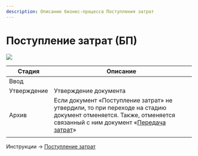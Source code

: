 ```yaml
---
description: Описание бизнес-процесса Поступления затрат
---
```


# Поступление затрат (БП)

![](<../../../.gitbook/assets/image (741).png>)

| Стадия      | Описание                                                                                                                                                                               |
| ----------- | -------------------------------------------------------------------------------------------------------------------------------------------------------------------------------------- |
| Ввод        |                                                                                                                                                                                        |
| Утверждение | Утверждение документа                                                                                                                                                                  |
| Архив       | Если документ «Поступление затрат» не утвердили, то при переходе на стадию документ отменяется. Также, отменяется связанный с ним документ «[Передача затрат](peredacha-zatrat-bp.md)» |
|             |                                                                                                                                                                                        |

Инструкции -> [Поступление затрат](../zatrat/poluchenie-zatrat.md)
